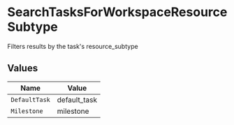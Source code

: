 # SearchTasksForWorkspaceResourceSubtype

Filters results by the task's resource_subtype


## Values

| Name          | Value         |
| ------------- | ------------- |
| `DefaultTask` | default_task  |
| `Milestone`   | milestone     |